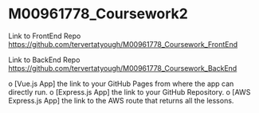 # M00961778_Coursework2

Link to FrontEnd Repo https://github.com/tervertatyough/M00961778_Coursework_FrontEnd

Link to BackEnd Repo https://github.com/tervertatyough/M00961778_Coursework_BackEnd

o [Vue.js App] the link to your GitHub Pages from where the app
can directly run.
o [Express.js App] the link to your GitHub Repository.
o [AWS Express.js App] the link to the AWS route that returns all
the lessons.
